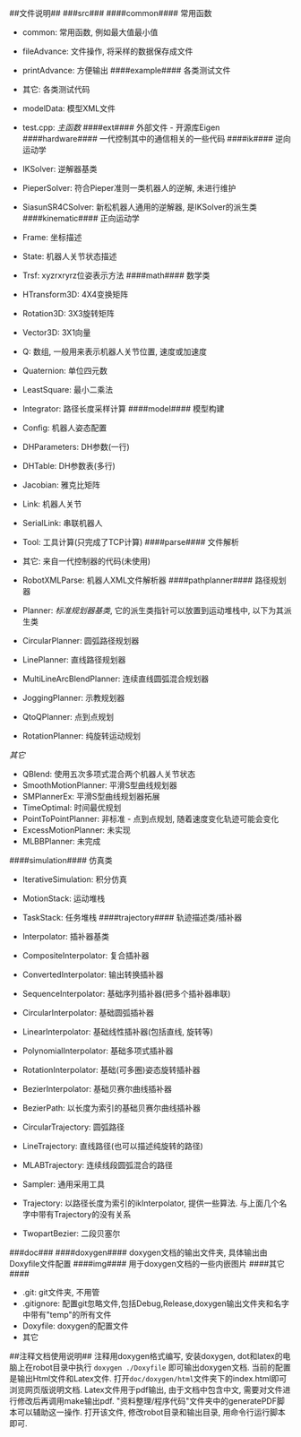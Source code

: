 ##文件说明##
###src###
####common####
常用函数

- common: 常用函数, 例如最大值最小值
- fileAdvance: 文件操作, 将采样的数据保存成文件
- printAdvance: 方便输出
####example####
各类测试文件

- 其它: 各类测试代码
- modelData: 模型XML文件
- test.cpp: *主函数*
####ext####
外部文件 - 开源库Eigen
####hardware####
一代控制其中的通信相关的一些代码
####ik####
逆向运动学

- IKSolver: 逆解器基类
- PieperSolver: 符合Pieper准则一类机器人的逆解, 未进行维护
- SiasunSR4CSolver: 新松机器人通用的逆解器, 是IKSolver的派生类
####kinematic####
正向运动学

- Frame: 坐标描述
- State: 机器人关节状态描述
- Trsf: xyzrxryrz位姿表示方法
####math####
数学类

- HTransform3D: 4X4变换矩阵
- Rotation3D: 3X3旋转矩阵
- Vector3D: 3X1向量
- Q: 数组, 一般用来表示机器人关节位置, 速度或加速度
- Quaternion: 单位四元数
- LeastSquare: 最小二乘法
- Integrator: 路径长度采样计算
####model####
模型构建

- Config: 机器人姿态配置
- DHParameters: DH参数(一行)
- DHTable: DH参数表(多行)
- Jacobian: 雅克比矩阵
- Link: 机器人关节
- SerialLink: 串联机器人
- Tool: 工具计算(只完成了TCP计算)
####parse####
文件解析

- 其它: 来自一代控制器的代码(未使用)
- RobotXMLParse: 机器人XML文件解析器
####pathplanner####
路径规划器

- Planner: *标准规划器基类*, 它的派生类指针可以放置到运动堆栈中, 以下为其派生类
- CircularPlanner: 圆弧路径规划器
- LinePlanner: 直线路径规划器
- MultiLineArcBlendPlanner: 连续直线圆弧混合规划器
- JoggingPlanner: 示教规划器
- QtoQPlanner: 点到点规划
- RotationPlanner: 纯旋转运动规划

*其它*

- QBlend: 使用五次多项式混合两个机器人关节状态
- SmoothMotionPlanner: 平滑S型曲线规划器
- SMPlannerEx: 平滑S型曲线规划器拓展
- TimeOptimal: 时间最优规划
- PointToPointPlanner: 非标准 - 点到点规划, 随着速度变化轨迹可能会变化
- ExcessMotionPlanner: 未实现
- MLBBPlanner: 未完成

####simulation####
仿真类

- IterativeSimulation: 积分仿真
- MotionStack: 运动堆栈
- TaskStack: 任务堆栈
####trajectory####
轨迹描述类/插补器

- Interpolator: 插补器基类
- CompositeInterpolator: 复合插补器
- ConvertedInterpolator: 输出转换插补器
- SequenceInterpolator: 基础序列插补器(把多个插补器串联)
- CircularInterpolator: 基础圆弧插补器
- LinearInterpolator: 基础线性插补器(包括直线, 旋转等)
- PolynomialInterpolator: 基础多项式插补器
- RotationInterpolator: 基础(可多圈)姿态旋转插补器
- BezierInterpolator: 基础贝赛尔曲线插补器
- BezierPath: 以长度为索引的基础贝赛尔曲线插补器
- CircularTrajectory: 圆弧路径
- LineTrajectory: 直线路径(也可以描述纯旋转的路径)
- MLABTrajectory: 连续线段圆弧混合的路径
- Sampler: 通用采用工具
- Trajectory: 以路径长度为索引的ikInterpolator, 提供一些算法. 与上面几个名字中带有Trajectory的没有关系
- TwopartBezier: 二段贝塞尔

###doc###
####doxygen####
doxygen文档的输出文件夹, 具体输出由Doxyfile文件配置
####img####
用于doxygen文档的一些内嵌图片
####其它####
- .git: git文件夹, 不用管
- .gitignore: 配置git忽略文件,包括Debug,Release,doxygen输出文件夹和名字中带有"temp"的所有文件
- Doxyfile: doxygen的配置文件
- 其它

##注释文档使用说明##
注释用doxygen格式编写, 安装doxygen, dot和latex的电脑上在robot目录中执行
`doxygen ./Doxyfile`
即可输出doxygen文档. 当前的配置是输出Html文件和Latex文件. 打开`doc/doxygen/html`文件夹下的index.html即可浏览网页版说明文档. Latex文件用于pdf输出, 由于文档中包含中文, 需要对文件进行修改后再调用make输出pdf. "资料整理/程序代码"文件夹中的generatePDF脚本可以辅助这一操作. 打开该文件, 修改robot目录和输出目录, 用命令行运行脚本即可.